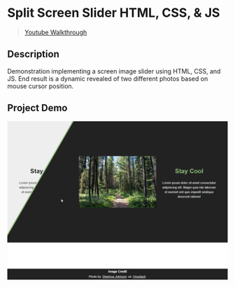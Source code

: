# **Split Screen Slider HTML, CSS, & JS**
> [Youtube Walkthrough](https://www.youtube.com/watch?v=5F0EvajMlXo&list=WL&index=10)

## **Description**
Demonstration implementing a screen image slider using HTML, CSS, and JS. End result is a dynamic revealed of two different photos based on mouse cursor position.

## **Project Demo**
![Site demo gif](./img/demo_split_screen_slider.gif)